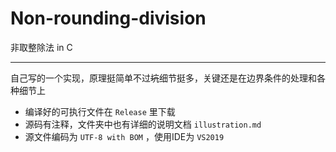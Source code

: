 # Non-rounding-division

非取整除法 in C

---

自己写的一个实现，原理挺简单不过~~坑~~细节挺多，关键还是在边界条件的处理和各种细节上

- 编译好的可执行文件在 `Release` 里下载
- 源码有注释，文件夹中也有详细的说明文档 `illustration.md` 
- 源文件编码为 `UTF-8 with BOM` ，使用IDE为 `VS2019` 
